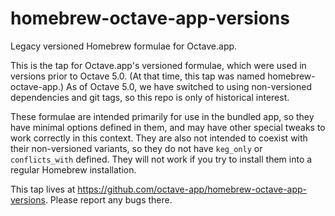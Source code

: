 homebrew-octave-app-versions
============================

Legacy versioned Homebrew formulae for Octave.app.

This is the tap for Octave.app's versioned formulae, which were used in versions prior to Octave 5.0. (At that time, this tap was named homebrew-octave-app.) As of Octave 5.0, we have switched to using non-versioned dependencies and git tags, so this repo is only of historical interest.

These formulae are intended primarily for use in the bundled app, so they have minimal options defined in them, and may have other special tweaks to work correctly in this context. They are also not intended to coexist with their non-versioned variants, so they do not have `keg_only` or `conflicts_with` defined. They will not work if you try to install them into a regular Homebrew installation.

This tap lives at https://github.com/octave-app/homebrew-octave-app-versions. Please report any bugs there.
